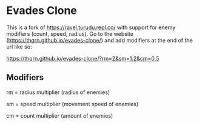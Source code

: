 # Evades Clone
This is a fork of https://ravel.turudu.repl.co/ with support for enemy modifiers (count, speed, radius). Go to the website (https://thqrn.github.io/evades-clone/) and add modifiers at the end of the url like so:

https://thqrn.github.io/evades-clone/?rm=2&sm=1.2&cm=0.5

## Modifiers
rm = radius multiplier (radius of enemies)

sm = speed multiplier (movement speed of enemies)

cm = count multiplier (amount of enemies)

